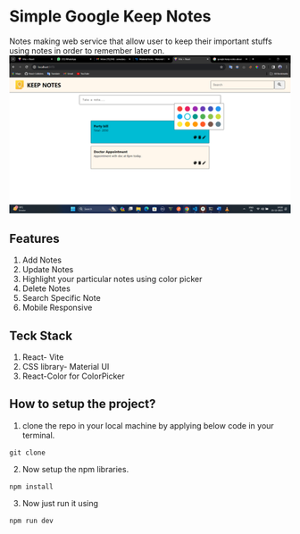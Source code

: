 # Simple Google Keep Notes
Notes making web service that allow user to keep their important stuffs using notes in order to remember later on.
![image](<Screenshot (15).png>)
## Features
1. Add Notes
2. Update Notes
3. Highlight your particular notes using color picker
4. Delete Notes
5. Search Specific Note
6. Mobile Responsive

## Teck Stack
1. React- Vite
2. CSS library- Material UI
3. React-Color for ColorPicker


## How to setup the project?
1. clone the repo in your local machine by applying below code in your terminal.
```
git clone 
```

2. Now setup the npm libraries.
```
npm install
```

3. Now just run it using
```
npm run dev
```
